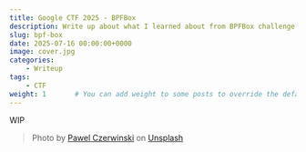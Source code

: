 ```yaml
---
title: Google CTF 2025 - BPFBox 
description: Write up about what I learned about from BPFBox challenge in Google CTF 2025
slug: bpf-box
date: 2025-07-16 00:00:00+0000
image: cover.jpg
categories:
    - Writeup
tags:
    - CTF
weight: 1       # You can add weight to some posts to override the default sorting (date descending)
---
```


WIP

> Photo by [Pawel Czerwinski](https://unsplash.com/@pawel_czerwinski) on [Unsplash](https://unsplash.com/)